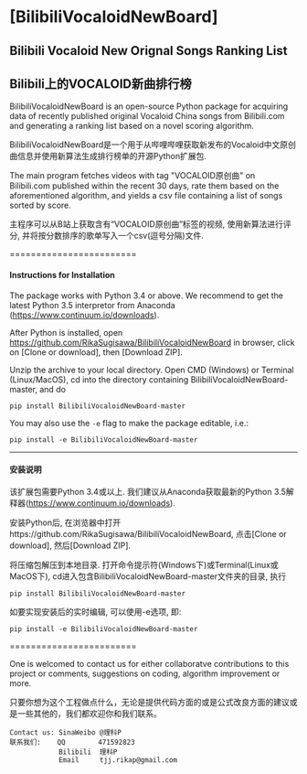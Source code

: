 # [BilibiliVocaloidNewBoard]
## Bilibili Vocaloid New Orignal Songs Ranking List
## Bilibili上的VOCALOID新曲排行榜

  BilibiliVocaloidNewBoard is an open-source Python package for acquiring data of recently published original Vocaloid China songs from Bilibili.com and generating a ranking list based on a novel scoring algorithm.

  BilibiliVocaloidNewBoard是一个用于从哔哩哔哩获取新发布的Vocaloid中文原创曲信息并使用新算法生成排行榜单的开源Python扩展包.


  The main program fetches videos with tag "VOCALOID原创曲" on Bilibili.com published within the recent 30 days, rate them based on the aforementioned algorithm, and yields a csv file containing a list of songs sorted by score.

  主程序可以从B站上获取含有“VOCALOID原创曲”标签的视频, 使用新算法进行评分, 并将按分数排序的歌单写入一个csv(逗号分隔)文件.

========================

####  Instructions for Installation

  The package works with Python 3.4 or above. We recommend to get the latest Python 3.5 interpretor from Anaconda (https://www.continuum.io/downloads).

  After Python is installed, open https://github.com/RikaSugisawa/BilibiliVocaloidNewBoard in browser, click on [Clone or download], then [Download ZIP].

  Unzip the archive to your local directory. Open CMD (Windows) or Terminal (Linux/MacOS), cd into the directory containing BilibiliVocaloidNewBoard-master, and do

  `pip install BilibiliVocaloidNewBoard-master`

  You may also use the `-e` flag to make the package editable, i.e.:

  `pip install -e BilibiliVocaloidNewBoard-master`

-----------------------

####  安装说明

  该扩展包需要Python 3.4或以上. 我们建议从Anaconda获取最新的Python 3.5解释器(https://www.continuum.io/downloads).

  安装Python后, 在浏览器中打开https://github.com/RikaSugisawa/BilibiliVocaloidNewBoard, 点击[Clone or download], 然后[Download ZIP].

  将压缩包解压到本地目录. 打开命令提示符(Windows下)或Terminal(Linux或MacOS下), cd进入包含BilibiliVocaloidNewBoard-master文件夹的目录, 执行

  `pip install BilibiliVocaloidNewBoard-master`

  如要实现安装后的实时编辑, 可以使用-e选项, 即:

  `pip install -e BilibiliVocaloidNewBoard-master`

========================

  One is welcomed to contact us for either collaboratve contributions to this project or comments, suggestions on coding, algorithm improvement or more.

  只要你想为这个工程做点什么，无论是提供代码方面的或是公式改良方面的建议或是一些其他的，我们都欢迎你和我们联系。

    Contact us: SinaWeibo @理科P
    联系我们:    QQ        471592823
                Bilibili  理科P
                Email     tjj.rikap@gmail.com
